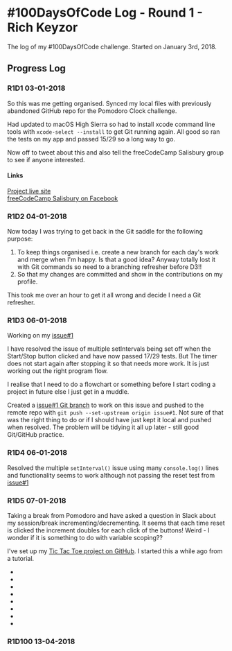 # #100DaysOfCode Log - Round 1 - Rich Keyzor

The log of my #100DaysOfCode challenge. Started on January 3rd, 2018.

## Progress Log

### R1D1 03-01-2018
So this was me getting organised. Synced my local files with previously abandoned GitHub repo for the Pomodoro Clock challenge.

Had updated to macOS High Sierra so had to install xcode command line tools with `xcode-select --install` to get Git running again.
All good so ran the tests on my app and passed 15/29 so a long way to go.

Now off to tweet about this and also tell the freeCodeCamp Salisbury group to see if anyone interested.

#### Links
[Project live site](http://webdevri.ch/fcc-pomodoro-clock/)  
[freeCodeCamp Salisbury on Facebook](https://www.facebook.com/groups/free.code.camp.salisbury/)

### R1D2 04-01-2018
Now today I was trying to get back in the Git saddle for the following purpose:
1. To keep things organised i.e. create a new branch for each day's work and merge when I'm happy. Is that a good idea? Anyway totally lost it with Git commands so need to a branching refresher before D3!!
2. So that my changes are committed and show in the contributions on my profile.

This took me over an hour to get it all wrong and decide I need a Git refresher.

### R1D3 06-01-2018
Working on my [issue#1](https://github.com/Web-Dev-Rich/fcc-pomodoro-clock/issues/1)

I have resolved the issue of multiple setIntervals being set off when the Start/Stop button clicked and have now passed 17/29 tests. But The timer does not start again after stopping it so that needs more work. It is just working out the right program flow.

I realise that I need to do a flowchart or something before I start coding a project in future else I just get in a muddle.

Created a [issue#1 Git branch](https://github.com/Web-Dev-Rich/fcc-pomodoro-clock/tree/issue%231) to work on this issue and pushed to the remote repo with `git push --set-upstream origin issue#1`. Not sure of that was the right thing to do or if I should have just kept it local and pushed when resolved. The problem will be tidying it all up later - still good Git/GitHub practice.

### R1D4 06-01-2018
Resolved the multiple `setInterval()` issue using many `console.log()` lines and functionality seems to work although not passing the reset test from [issue#1](https://github.com/Web-Dev-Rich/fcc-pomodoro-clock/issues/1)

### R1D5 07-01-2018
Taking a break from Pomodoro and have asked a question in Slack about my session/break incrementing/decrementing. It seems that each time reset is clicked the increment doubles for each click of the buttons! Weird - I wonder if it is something to do with variable scoping??

I've set up my [Tic Tac Toe project on GitHub](https://github.com/Web-Dev-Rich/fcc-tictactoe). I started this a while ago from a tutorial.


-
-
-
-
-
-
-
-

### R1D100 13-04-2018
